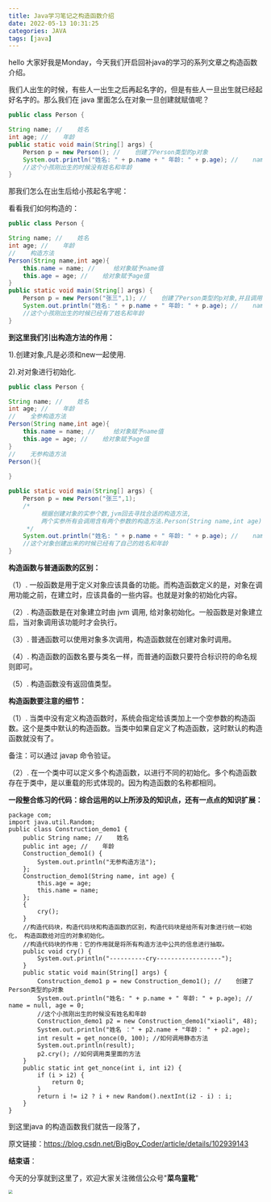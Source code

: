 ```yaml
---
title: Java学习笔记之构造函数介绍
date: 2022-05-13 10:31:25
categories: JAVA
tags: [java]
---
```


hello 大家好我是Monday，今天我们开启回补java的学习的系列文章之构造函数介绍。



<!--more-->

我们人出生的时候，有些人一出生之后再起名字的，但是有些人一旦出生就已经起好名字的。那么我们在 java 里面怎么在对象一旦创建就赋值呢？

```java
public class Person {

String name; //    姓名
int age; //    年龄
public static void main(String[] args) {
    Person p = new Person(); //    创建了Person类型的p对象
    System.out.println("姓名: " + p.name + " 年龄: " + p.age); //    name = null, age = 0;
    //这个小孩刚出生的时候没有姓名和年龄
}
```


那我们怎么在出生后给小孩起名字呢：

看看我们如何构造的：

```java
public class Person {

String name; //    姓名
int age; //    年龄
//    构造方法
Person(String name,int age){
    this.name = name; //     给对象赋予name值
    this.age = age; //    给对象赋予age值
}
public static void main(String[] args) {
    Person p = new Person("张三",1); //    创建了Person类型的p对象,并且调用构造方法赋予该对象属性值
    System.out.println("姓名: " + p.name + " 年龄: " + p.age); //    name = 张三, age = 1;
    //这个小孩刚出生的时候已经有了姓名和年龄
}
```

**到这里我们引出构造方法的作用：**

1).创建对象,凡是必须和new一起使用.

2).对对象进行初始化.

 

```java
public class Person {

String name; //    姓名
int age; //    年龄
//    全参构造方法
Person(String name,int age){
    this.name = name; //     给对象赋予name值
    this.age = age; //    给对象赋予age值
}
//    无参构造方法
Person(){
    
}

public static void main(String[] args) {
    Person p = new Person("张三",1); 
    /*
         根据创建对象的实参个数,jvm回去寻找合适的构造方法,
         两个实参所有会调用含有两个参数的构造方法.Person(String name,int age)
     */
    System.out.println("姓名: " + p.name + " 年龄: " + p.age); //    name = 张三, age = 1;
    //这个对象创建出来的时候已经有了自己的姓名和年龄
}
```


**构造函数与普通函数的区别：**

 

（1）. 一般函数是用于定义对象应该具备的功能。而构造函数定义的是，对象在调用功能之前，在建立时，应该具备的一些内容。也就是对象的初始化内容。

（2）. 构造函数是在对象建立时由 jvm 调用, 给对象初始化。一般函数是对象建立后，当对象调用该功能时才会执行。

（3）. 普通函数可以使用对象多次调用，构造函数就在创建对象时调用。

（4）. 构造函数的函数名要与类名一样，而普通的函数只要符合标识符的命名规则即可。

（5）. 构造函数没有返回值类型。

 

**构造函数要注意的细节：**

（1）. 当类中没有定义构造函数时，系统会指定给该类加上一个空参数的构造函数。这个是类中默认的构造函数。当类中如果自定义了构造函数，这时默认的构造函数就没有了。

备注：可以通过 javap 命令验证。

（2）. 在一个类中可以定义多个构造函数，以进行不同的初始化。多个构造函数存在于类中，是以重载的形式体现的。因为构造函数的名称都相同。

 

**一段整合练习的代码：综合运用的以上所涉及的知识点，还有一点点的知识扩展：**

```
package com;
import java.util.Random;
public class Construction_demo1 {
    public String name; //    姓名
    public int age; //    年龄
    Construction_demo1() {
        System.out.println("无参构造方法");
    };
    Construction_demo1(String name, int age) {
        this.age = age;
        this.name = name;
    };
    {
        cry();
    }
    //构造代码块，构造代码块和构造函数的区别，构造代码块是给所有对象进行统一初始化， 构造函数给对应的对象初始化。
    //构造代码块的作用：它的作用就是将所有构造方法中公共的信息进行抽取。
    public void cry() {
        System.out.println("----------cry------------------");
    }
    public static void main(String[] args) {
        Construction_demo1 p = new Construction_demo1(); //    创建了Person类型的p对象
        System.out.println("姓名: " + p.name + " 年龄: " + p.age); //    name = null, age = 0;
        //这个小孩刚出生的时候没有姓名和年龄
        Construction_demo1 p2 = new Construction_demo1("xiaoli", 48);
        System.out.println("姓名 ：" + p2.name + "年龄： " + p2.age);
        int result = get_nonce(0, 100); //如何调用静态方法
        System.out.println(result);
        p2.cry(); //如何调用类里面的方法
    }
    public static int get_nonce(int i, int i2) {
        if (i > i2) {
            return 0;
        }
        return i != i2 ? i + new Random().nextInt(i2 - i) : i;
    }
}
```


到这里java 的构造函数我们就告一段落了，

原文链接：https://blog.csdn.net/BigBoy_Coder/article/details/102939143

**结束语**：

​	今天的分享就到这里了，欢迎大家关注微信公众号"**菜鸟童靴**"

<img src="./share/微信.png" style="zoom: 50%;" />